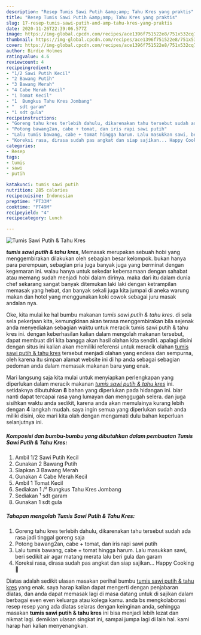 ```yaml
---
description: "Resep Tumis Sawi Putih &amp;amp; Tahu Kres yang praktis"
title: "Resep Tumis Sawi Putih &amp;amp; Tahu Kres yang praktis"
slug: 17-resep-tumis-sawi-putih-and-amp-tahu-kres-yang-praktis
date: 2020-11-26T22:39:06.577Z
image: https://img-global.cpcdn.com/recipes/ace1396f751522e8/751x532cq70/tumis-sawi-putih-tahu-kres-foto-resep-utama.jpg
thumbnail: https://img-global.cpcdn.com/recipes/ace1396f751522e8/751x532cq70/tumis-sawi-putih-tahu-kres-foto-resep-utama.jpg
cover: https://img-global.cpcdn.com/recipes/ace1396f751522e8/751x532cq70/tumis-sawi-putih-tahu-kres-foto-resep-utama.jpg
author: Birdie Holmes
ratingvalue: 4.6
reviewcount: 4
recipeingredient:
- "1/2 Sawi Putih Kecil"
- "2 Bawang Putih"
- "3 Bawang Merah"
- "4 Cabe Merah Kecil"
- "1 Tomat Kecil"
- "1  Bungkus Tahu Kres Jombang"
- "  sdt garam"
- "1 sdt gula"
recipeinstructions:
- "Goreng tahu kres terlebih dahulu, dikarenakan tahu tersebut sudah ada rasa jadi tinggal goreng saja"
- "Potong bawang2an, cabe + tomat, dan iris rapi sawi putih"
- "Lalu tumis bawang, cabe + tomat hingga harum. Lalu masukkan sawi, beri sedikit air agar matang merata lalu beri gula dan garam"
- "Koreksi rasa, dirasa sudah pas angkat dan siap sajikan... Happy Cooking 🤗"
categories:
- Resep
tags:
- tumis
- sawi
- putih

katakunci: tumis sawi putih 
nutrition: 285 calories
recipecuisine: Indonesian
preptime: "PT33M"
cooktime: "PT49M"
recipeyield: "4"
recipecategory: Lunch

---
```



![Tumis Sawi Putih &amp; Tahu Kres](https://img-global.cpcdn.com/recipes/ace1396f751522e8/751x532cq70/tumis-sawi-putih-tahu-kres-foto-resep-utama.jpg)

<b><i>tumis sawi putih &amp; tahu kres</i></b>, Memasak merupakan sebuah hobi yang menggembirakan dilakukan oleh sebagian besar kelompok. bukan hanya para perempuan, sebagian pria juga banyak juga yang berminat dengan kegemaran ini. walau hanya untuk sekedar kebersamaan dengan sahabat atau memang sudah menjadi hobi dalam dirinya. maka dari itu dalam dunia chef sekarang sangat banyak ditemukan laki laki dengan ketrampilan memasak yang hebat, dan banyak sekali juga kita jumpai di aneka warung makan dan hotel yang menggunakan koki cowok sebagai juru masak andalan nya.



Oke, kita mulai ke hal bumbu makanan <i>tumis sawi putih &amp; tahu kres</i>. di sela sela pekerjaan kita, kemungkinan akan terasa menggembirakan bila sejenak anda menyediakan sebagian waktu untuk meracik tumis sawi putih &amp; tahu kres ini. dengan keberhasilan kalian dalam mengolah makanan tersebut, dapat membuat diri kita bangga akan hasil olahan kita sendiri. apalagi disini dengan situs ini kalian akan memiliki referensi untuk meracik olahan <u>tumis sawi putih &amp; tahu kres</u> tersebut menjadi olahan yang endess dan sempurna, oleh karena itu simpan alamat website ini di hp anda sebagai sebagian pedoman anda dalam memasak makanan baru yang enak.


Mari langsung saja kita mulai untuk menyiapkan perlengkapan yang diperlukan dalam meracik makanan <u><i>tumis sawi putih &amp; tahu kres</i></u> ini. setidaknya dibutuhkan <b>8</b> bahan yang diperlukan pada hidangan ini. biar nanti dapat tercapai rasa yang lumayan dan menggugah selera. dan juga sisihkan waktu anda sedikit, karena anda akan memulainya kurang lebih dengan <b>4</b> langkah mudah. saya ingin semua yang diperlukan sudah anda miliki disini, oke mari kita olah dengan mengamati dulu bahan keperluan selanjutnya ini.

<!--inarticleads1-->

##### Komposisi dan bumbu-bumbu yang dibutuhkan dalam pembuatan Tumis Sawi Putih &amp; Tahu Kres:

1. Ambil 1/2 Sawi Putih Kecil
1. Gunakan 2 Bawang Putih
1. Siapkan 3 Bawang Merah
1. Gunakan 4 Cabe Merah Kecil
1. Ambil 1 Tomat Kecil
1. Sediakan 1 /² Bungkus Tahu Kres Jombang
1. Sediakan  ¹ sdt garam
1. Gunakan 1 sdt gula




<!--inarticleads2-->

##### Tahapan mengolah Tumis Sawi Putih &amp; Tahu Kres:

1. Goreng tahu kres terlebih dahulu, dikarenakan tahu tersebut sudah ada rasa jadi tinggal goreng saja
1. Potong bawang2an, cabe + tomat, dan iris rapi sawi putih
1. Lalu tumis bawang, cabe + tomat hingga harum. Lalu masukkan sawi, beri sedikit air agar matang merata lalu beri gula dan garam
1. Koreksi rasa, dirasa sudah pas angkat dan siap sajikan... Happy Cooking 🤗




Diatas adalah sedikit ulasan masakan perihal bumbu <u>tumis sawi putih &amp; tahu kres</u> yang enak. saya harap kalian dapat mengerti dengan penjabaran diatas, dan anda dapat memasak lagi di masa datang untuk di sajikan dalam berbagai even even keluarga atau kolega kamu. anda bs mengkolaborasi resep resep yang ada diatas selaras dengan keinginan anda, sehingga masakan <b>tumis sawi putih &amp; tahu kres</b> ini bisa menjadi lebih lezat dan nikmat lagi. demikian ulasan singkat ini, sampai jumpa lagi di lain hal. kami harap hari kalian menyenangkan.

